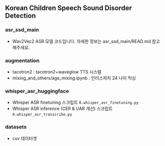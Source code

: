 ## Korean Children Speech Sound Disorder Detection

### asr_ssd_main
- Wav2Vec2 ASR 모델 코드입니다. 자세한 정보는 asr_ssd_main/READ.md 참고해주세요.

### augmentation
- tacotron2 : tacotron2+waveglow TTS 시스템
- mixing_and_others/age_mixing.ipynb : 인터스피치 24 나이 믹싱

### whisper_asr_huggingface
- Whisper ASR finetuning 스크립트 `0.whisper_asr_finetuning.py`
- Whisper ASR inference (CER & UAR 계산) 스크립트 `0.whisper_asr_transcribe.py`

### datasets
- csv 데이터셋
